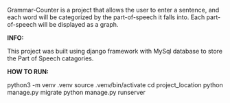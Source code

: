 
Grammar-Counter is a project that allows the user to enter a sentence, and each word will be categorized by the part-of-speech it falls into. Each part-of-speech will be displayed as a graph.

**INFO:**

This project was built using django framework with MySql database to store the Part of Speech catagories.

**HOW TO RUN:**

python3 -m venv .venv
source .venv/bin/activate
cd project_location
python manage.py migrate
python manage.py runserver
